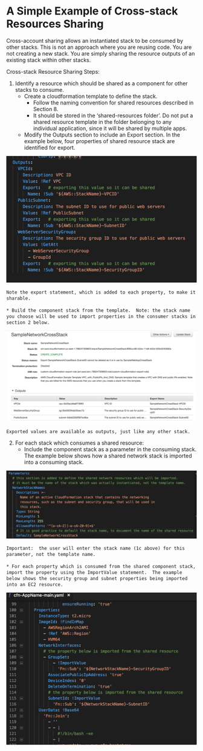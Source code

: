 # A Simple Example of Cross-stack Resources Sharing
Cross-account sharing allows an instantiated stack to be consumed by other stacks. This is not an approach where you are reusing code.  You are not creating a new stack.   You are simply sharing the resource outputs of an existing stack within other stacks.

Cross-stack Resource Sharing Steps:
1. Identify a resource which should be shared as a component for other stacks to consume.
	* Create a cloudformation template to define the stack.  
		* Follow the naming convention for shared resources described in Section 8.  
		* It should be stored in the ‘shared-resources folder’.    Do not put a shared resource template in the folder belonging to any individual application, since it will be shared by multiple apps.
	* Modify the Outputs section to include an Export section.   In the example below, four properties of shared resource stack are identified for export.


![Export Statements](https://github.com/rjgleave/aws-cloudformation-nested-stacks/blob/master/assets/exported-resources.png)

	Note the export statement, which is added to each property, to make it sharable.

	* Build the component stack from the template.  Note: the stack name you choose will be used to import properties in the consumer stacks in section 2 below.


![Shared Stack](https://github.com/rjgleave/aws-cloudformation-nested-stacks/blob/master/assets/component-stack-outputs.png)


	Exported values are available as outputs, just like any other stack.

2. For each stack which consumes a shared resource:
	* Include the component stack as a parameter in the consuming stack.  The example below shows how a shared network stack is imported into a consuming stack.   

![Define the Shared Resource as a Parameter](https://github.com/rjgleave/aws-cloudformation-nested-stacks/blob/master/assets/shared-resource-parameter-definition%20.png)

	Important:  the user will enter the stack name (1c above) for this parameter, not the template name.

	* For each property which is consumed from the shared component stack, import the property using the ImportValue statement.  The example below shows the security group and subnet properties being imported into an EC2 resource.

![Imported Properties](https://github.com/rjgleave/aws-cloudformation-nested-stacks/blob/master/assets/cross-stack-imported-property.png)

